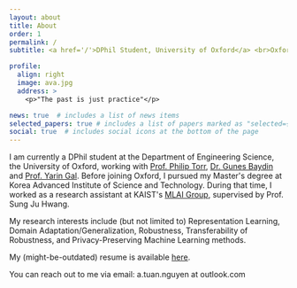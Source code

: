 ```yaml
---
layout: about
title: About
order: 1
permalink: /
subtitle: <a href='/'>DPhil Student, University of Oxford</a> <br>Oxford, United Kingdom

profile:
  align: right
  image: ava.jpg
  address: >
    <p>"The past is just practice"</p>

news: true  # includes a list of news items
selected_papers: true # includes a list of papers marked as "selected={true}"
social: true  # includes social icons at the bottom of the page
---
```


I am currently a DPhil student at the Department of Engineering Science, the University of Oxford, working with <a href="https://www.robots.ox.ac.uk/~phst/">Prof. Philip Torr</a>, <a href="https://www.robots.ox.ac.uk/~gunes/">Dr. Gunes Baydin</a> and <a href="http://www.cs.ox.ac.uk/people/yarin.gal/website/">Prof. Yarin Gal</a>. Before joining Oxford, I pursued my Master's degree at Korea Advanced Institute of Science and Technology. During that time, I worked as a research assistant at KAIST's <a href="https://www.mlai-kaist.com/" target="_blank">MLAI Group</a>, supervised by Prof. Sung Ju Hwang.

My research interests include (but not limited to) Representation Learning, Domain Adaptation/Generalization, Robustness, Transferability of Robustness, and Privacy-Preserving Machine Learning methods.

My (might-be-outdated) resume is available <a href="assets/resume.pdf">here</a>. 

You can reach out to me via email: a.tuan.nguyen at outlook.com
